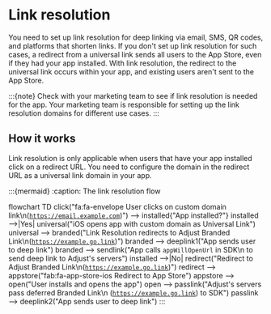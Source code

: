 # Link resolution

You need to set up link resolution for deep linking via email, SMS, QR codes, and platforms that shorten links. If you don't set up link resolution for such cases, a redirect from a universal link sends all users to the App Store, even if they had your app installed. With link resolution, the redirect to the universal link occurs within your app, and existing users aren't sent to the App Store.

:::{note}
Check with your marketing team to see if link resolution is needed for the app. Your marketing team is responsible for setting up the link resolution domains for different use cases.
:::

## How it works

Link resolution is only applicable when users that have your app installed click on a redirect URL. You need to configure the domain in the redirect URL as a universal link domain in your app.

:::{mermaid}
:caption: The link resolution flow

flowchart TD
   click("fa:fa-envelope User clicks on custom domain link\n(<code>https://email.example.com</code>)") --> installed{"App installed?"}
   installed -->|Yes| universal("iOS opens app with custom domain as Universal Link")
   universal --> branded("Link Resolution redirects to Adjust Branded Link\n(<code>https://example.go.link</code>)")
   branded --> deeplink1("App sends user to deep link")
   branded --> sendlink("App calls <code>appWillOpenUrl</code> in SDK\n to send deep link to Adjust's servers")
   installed -->|No| redirect("Redirect to Adjust Branded Link\n(<code>https://example.go.link</code>)")
   redirect --> appstore("fab:fa-app-store-ios Redirect to App Store")
   appstore --> open("User installs and opens the app")
   open --> passlink("Adjust's servers pass deferred Branded Link\n (<code>https://example.go.link</code>) to SDK")
   passlink --> deeplink2("App sends user to deep link")
:::
